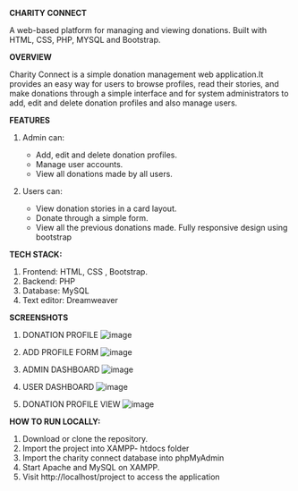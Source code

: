 **CHARITY CONNECT**

A web-based platform for managing and viewing donations. Built with HTML, CSS, PHP, MYSQL and Bootstrap.

**OVERVIEW**

Charity Connect is a simple donation management web application.It provides an easy way for users to browse profiles, read their stories, 
and make donations through a simple interface and for system administrators to add, edit and delete donation profiles and also manage users.

**FEATURES**
1. Admin can:
   
   - Add, edit and delete donation profiles.
   - Manage user accounts.
   - View all donations made by all users.
   
3. Users can:
   
   - View donation stories in a card layout.
   - Donate through a simple form.
   - View all the previous donations made.
Fully responsive design using bootstrap

**TECH STACK:**

1. Frontend: HTML, CSS , Bootstrap.
2. Backend: PHP
3. Database: MySQL
4. Text editor: Dreamweaver

**SCREENSHOTS**

1. DONATION PROFILE
![image](https://github.com/user-attachments/assets/ca02101d-be1c-44db-8fff-cb5a61e17c38)

2. ADD PROFILE FORM
![image](https://github.com/user-attachments/assets/906e9b8b-8498-4143-b935-f564065721a6)

3. ADMIN DASHBOARD
![image](https://github.com/user-attachments/assets/20a5bd2c-3d16-4f49-9672-f5485386f516)

4. USER DASHBOARD
![image](https://github.com/user-attachments/assets/ab7e5cda-a33b-4e8d-90b5-94dbcf095b19)

5. DONATION PROFILE VIEW
![image](https://github.com/user-attachments/assets/f3a0b077-a339-4943-9ed4-2f4585669c17)

**HOW TO RUN LOCALLY:**
1. Download or clone the repository.
2. Import the project into XAMPP- htdocs folder
3. Import the charity connect database into phpMyAdmin
4. Start Apache and MySQL on XAMPP.
5. Visit http://localhost/project to access the application
